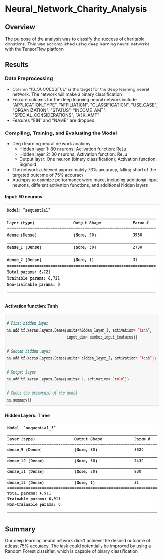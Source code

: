 # Neural_Network_Charity_Analysis
## Overview<br>
The purpose of the analysis was to classify the success of charitable donations. This was accomplished using deep learning neural networks with the TensorFlow platform<br>

## Results
### Data Preprocessing<br>
- Column "IS_SUCCESSFUL" is the target for the deep learning neural network. The network will make a binary classification
- Feature columns for the deep learning neural network include "APPLICATION_TYPE", "AFFILIATION", "CLASSIFICATION", "USE_CASE", "ORGANIZATION", "STATUS", "INCOME_AMT", "SPECIAL_CONSIDERATIONS", "ASK_AMT"
- Features "EIN" and "NAME" are dropped 

### Compiling, Training, and Evaluating the Model<br>
- Deep learning neural network anatomy
  - Hidden layer 1: 80 neurons; Activation function: ReLu
  - Hidden layer 2: 30 neurons; Activation function: ReLu
  - Output layer: One neuron (binary classification); Activation function: Sigmoid
- The network achieved approximately 73% accuracy, falling short of the targeted outcome of 75% accuracy
- Attempts to optimize performance were made, including additional input neurons, different activation functions, and additional hidden layers<br>

#### Input: 90 neurons
<img src= "https://github.com/ChrisBarton107/Neural_Network_Charity_Analysis/blob/main/Resources/Input.png" height="300" width="600"><br>
#### Activation function: Tanh
<img src= "https://github.com/ChrisBarton107/Neural_Network_Charity_Analysis/blob/main/Resources/Activation.png" height="300" width="700"><br>
#### Hidden Layers: Three
<img src= "https://github.com/ChrisBarton107/Neural_Network_Charity_Analysis/blob/main/Resources/Hidden.png" height="300" width="600"><br>

## Summary
Our deep learning neural network didn't achieve the desired outcome of atleast 75% accuracy. The task could potentially be improved by using a Random Forest classifier, which is capable of binary classification
